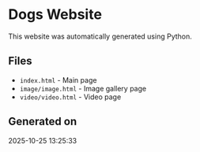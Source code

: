 # Dogs Website

This website was automatically generated using Python.

## Files
- `index.html` - Main page
- `image/image.html` - Image gallery page  
- `video/video.html` - Video page

## Generated on
2025-10-25 13:25:33
